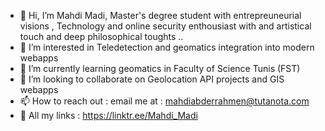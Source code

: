 - 👋 Hi, I’m Mahdi Madi, Master's degree student with entrepreuneurial visions , Technology and online security enthousiast with and artistical touch and deep philosophical toughts ..  
- 👀 I’m interested in Teledetection and geomatics integration into modern webapps 
- 🌱 I’m currently learning geomatics in Faculty of Science Tunis (FST)
- 💞️ I’m looking to collaborate on Geolocation API projects and GIS webapps
- 📫 How to reach out : email me at : mahdiabderrahmen@tutanota.com
- 🔗 All my links : https://linktr.ee/Mahdi_Madi

<!---
Mahdi-abd-rahmen-Madi/Mahdi-abd-rahmen-Madi is a ✨ special ✨ repository because its `README.md` (this file) appears on your GitHub profile.
You can click the Preview link to take a look at your changes.
--->
